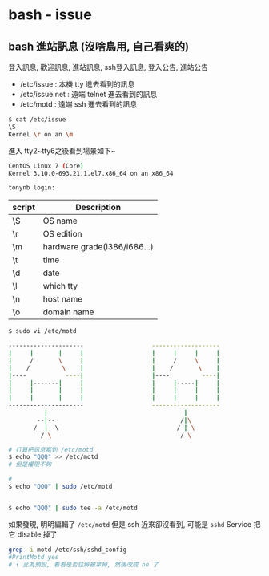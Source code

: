 # bash - issue

## bash 進站訊息 (沒啥鳥用, 自己看爽的)

登入訊息, 歡迎訊息, 進站訊息, ssh登入訊息, 登入公告, 進站公告

- /etc/issue        : 本機 tty 進去看到的訊息
- /etc/issue.net    : 遠端 telnet 進去看到的訊息
- /etc/motd         : 遠端 ssh 進去看到的訊息

```sh
$ cat /etc/issue
\S
Kernel \r on an \m
```

進入 tty2~tty6之後看到場景如下~
```sh
CentOS Linux 7 (Core)
Kernel 3.10.0-693.21.1.el7.x86_64 on an x86_64

tonynb login:
```

script | Description
------ | --------------
\S     | OS name
\r     | OS edition
\m     | hardware grade(i386/i686...)
\t     | time
\d     | date
\l     | which tty
\n     | host name
\o     | domain name


```sh
$ sudo vi /etc/motd

---------------------                   -------------------
|     |       |     |                   |     |     |     |
|     /       \     |                   |     /     \     |
|    /         \    |                   |    /       \    |
|----           ----|                   |----         ----|
|     |-------|     |                   |     |-----|     |
|     |       |     |                   |     |     |     |
|     |       |     |                   |     |     |     |
---------------------                   -------------------
          |                                      |
        --|--                                   /|\
       /  |  \                                 / | \
         / \                                    / \
```


```sh
# 打算把訊息塞到 /etc/motd
$ echo "QQQ" >> /etc/motd
# 但是權限不夠

#
$ echo "QQQ" | sudo /etc/motd


$ echo "QQQ" | sudo tee -a /etc/motd
```

如果發現, 明明編輯了 `/etc/motd` 但是 ssh 近來卻沒看到, 可能是 `sshd` Service 把它 disable 掉了

```bash
grep -i motd /etc/ssh/sshd_config
#PrintMotd yes
# ↑ 此為預設, 看看是否註解被拿掉, 然後改成 no 了
```